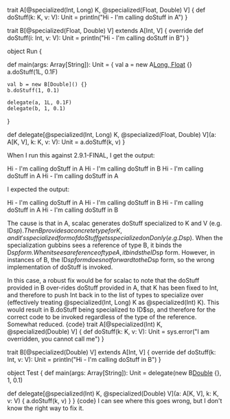 trait A[@specialized(Int, Long) K, @specialized(Float, Double) V] {
  def doStuff(k: K, v: V): Unit = println("Hi - I'm calling doStuff in A")
}

trait B[@specialized(Float, Double) V] extends A[Int, V] {
  override def doStuff(i: Int, v: V): Unit = println("Hi - I'm calling doStuff in B")
}

object Run {

  def main(args: Array[String]): Unit = {
    val a = new A[Long, Float]() {}
    a.doStuff(1L, 0.1F)

    val b = new B[Double]() {}
    b.doStuff(1, 0.1)

    delegate(a, 1L, 0.1F)
    delegate(b, 1, 0.1)
  }

  def delegate[@specialized(Int, Long) K, @specialized(Float, Double) V](a: A[K, V], k: K, v: V): Unit = a.doStuff(k, v)
}

When I run this against 2.9.1-FINAL, I get the output:

Hi - I'm calling doStuff in A
Hi - I'm calling doStuff in B
Hi - I'm calling doStuff in A
Hi - I'm calling doStuff in A

I expected the output:

Hi - I'm calling doStuff in A
Hi - I'm calling doStuff in B
Hi - I'm calling doStuff in A
Hi - I'm calling doStuff in B

The cause is that in A, scalac generates doStuff specialized to K and V (e.g. ID$sp). Then B provides a concrete type for K, and it's specialized form of doStuff gets specialized on D only (e.g. D$sp). When the specialization gubbins sees a reference of type B, it binds the D$sp form. When it sees a reference of type A, it binds the ID$sp form. However, in instances of B, the ID$sp form does not forward to the D$sp form, so the wrong implementation of doStuff is invoked.

In this case, a robust fix would be for scalac to note that the doStuff provided in B over-rides doStuff provided in A, that K has been fixed to Int, and therefore to push Int back in to the list of types to specialize over (effectively treating @specialized(Int, Long) K as @specialized(Int) K). This would result in B.doStuff being specialized to ID$sp, and therefore for the correct code to be invoked regardless of the type of the reference.
Somewhat reduced.
{code}
trait A[@specialized(Int) K, @specialized(Double) V] {
  def doStuff(k: K, v: V): Unit = sys.error("I am overridden, you cannot call me")
}

trait B[@specialized(Double) V] extends A[Int, V] {
  override def doStuff(k: Int, v: V): Unit = println("Hi - I'm calling doStuff in B")
}

object Test {
  def main(args: Array[String]): Unit = delegate(new B[Double]() {}, 1, 0.1)

  def delegate[@specialized(Int) K, @specialized(Double) V](a: A[K, V], k: K, v: V) {
    a.doStuff(k, v)
  }
}
{code}
I can see where this goes wrong, but I don't know the right way to fix it.
